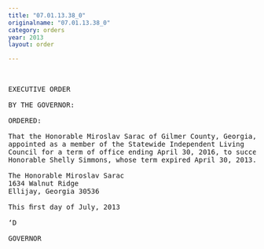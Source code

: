 ```yaml
---
title: "07.01.13.38_0"
originalname: "07.01.13.38_0"
category: orders
year: 2013
layout: order

---
```

<pre>
 

EXECUTIVE ORDER

BY THE GOVERNOR:

ORDERED:

That the Honorable Miroslav Sarac of Gilmer County, Georgia, is
appointed as a member of the Statewide Independent Living
Council for a term of office ending April 30, 2016, to succeed the
Honorable Shelly Simmons, whose term expired April 30, 2013.

The Honorable Miroslav Sarac
1634 Walnut Ridge
Ellijay, Georgia 30536

This ﬁrst day of July, 2013

‘D

GOVERNOR

</pre>
